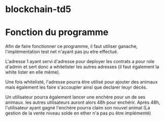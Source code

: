 # blockchain-td5


# Fonction du programme

Afin de faire fonctionner ce programme, il faut utiliser ganache, l'implémentation test net n'ayant pas pu etre effectué.

L'adresse 1 ayant servi d'adresse pour deployer les contrats a pour role d'admin et sert donc a whitelister les autres adresses (il faut également la white lister en elle même).

Une fois whitelisté, l'adresse pourra être utilisé pour ajouter des animaux mais également les faire s'accoupler ainsi que declarer leuyr décès. 

Un utilisateur pourra également lancer une enchère pour un de ses animaux. les autres utilisateurs auront alors 48h pour enchérir. Après 48h, l'utilisateur ayant gagné l'enchère pourra claim son nouvel animal (La gestion de la vente niveau solde en ether n'a pas pu être implémenté)
